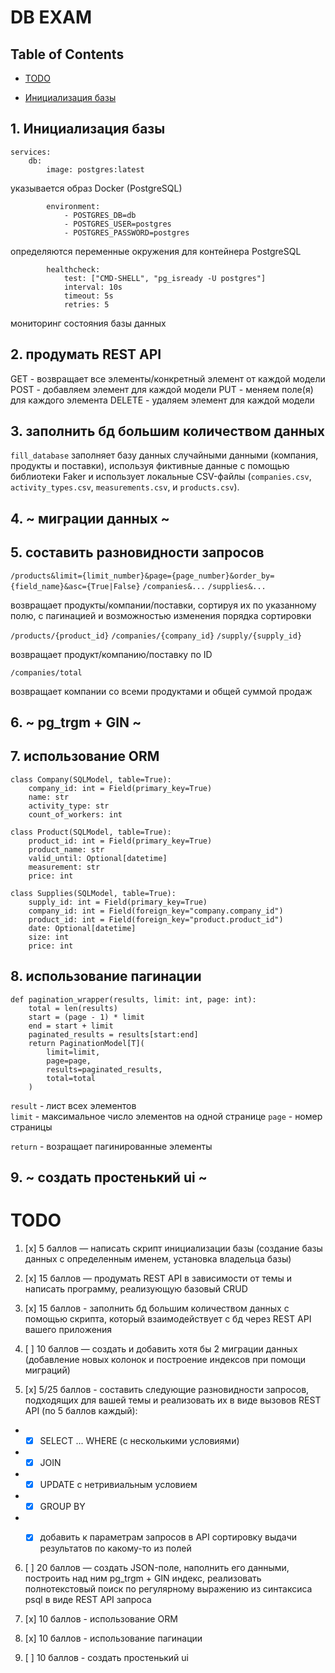 
# DB EXAM

  

## Table of Contents

  

- [TODO](#todo)

- [Инициализация базы](#1.-инициализация-базы)

  
  

## 1. Инициализация базы

```
services:
	db:
		image: postgres:latest
```
указывается образ Docker (PostgreSQL)
```
		environment:
			- POSTGRES_DB=db
			- POSTGRES_USER=postgres
			- POSTGRES_PASSWORD=postgres
```

определяются переменные окружения для контейнера PostgreSQL
```
		healthcheck:
			test: ["CMD-SHELL", "pg_isready -U postgres"]
			interval: 10s
			timeout: 5s
			retries: 5
```
  мониторинг состояния базы данных
  

## 2. продумать REST API
  GET - возвращает все элементы/конкретный элемент от каждой модели
  POST -  добавляем элемент для каждой модели 
  PUT - меняем поле(я) для каждого элемента
  DELETE - удаляем элемент для каждой модели
  

## 3. заполнить бд большим количеством данных

`fill_database` заполняет базу данных случайными данными (компания, продукты и поставки), используя фиктивные данные с помощью библиотеки Faker и использует локальные CSV-файлы (`companies.csv`, `activity_types.csv`, `measurements.csv`, и `products.csv`).
  

## 4. ~ миграции данных ~

  

## 5. составить разновидности запросов
`/products&limit={limit_number}&page={page_number}&order_by={field_name}&asc={True|False}`
`/companies&...`
`/supplies&...`

возвращает продукты/компании/поставки, сортируя их по указанному полю, с пагинацией и возможностью изменения порядка сортировки


`/products/{product_id}` 
`/companies/{company_id}` 
`/supply/{supply_id}` 

возвращает продукт/компанию/поставку по ID


`/companies/total` 

возвращает компании со всеми продуктами и общей суммой продаж
  

## 6. ~ pg_trgm + GIN ~

## 7. использование ORM

```
class Company(SQLModel, table=True):
	company_id: int = Field(primary_key=True)
	name: str
	activity_type: str
	count_of_workers: int

class Product(SQLModel, table=True):
	product_id: int = Field(primary_key=True)
	product_name: str
	valid_until: Optional[datetime]
	measurement: str
	price: int

class Supplies(SQLModel, table=True):
	supply_id: int = Field(primary_key=True)
	company_id: int = Field(foreign_key="company.company_id")
	product_id: int = Field(foreign_key="product.product_id")
	date: Optional[datetime]
	size: int
	price: int
```

  
## 8. использование пагинации

```
def pagination_wrapper(results, limit: int, page: int):
	total = len(results)
	start = (page - 1) * limit
	end = start + limit
	paginated_results = results[start:end]
	return PaginationModel[T](
		limit=limit,
		page=page,
		results=paginated_results,
		total=total
	)
```
`result` - лист всех элементов						
`limit` - максимальное число элементов на одной странице
`page` - номер страницы

`return` - возращает пагинированные элементы
  

## 9. ~ создать простенький ui ~

  

# TODO

  

1. [x] 5 баллов — написать скрипт инициализации базы (создание базы данных с определенным именем, установка владельца базы)

  

2. [x] 15 баллов — продумать REST API в зависимости от темы и написать программу, реализующую базовый CRUD

  

3. [x] 15 баллов - заполнить бд большим количеством данных с помощью скрипта, который взаимодействует с бд через REST API вашего приложения

  

4. [ ] 10 баллов — создать и добавить хотя бы 2 миграции данных (добавление новых колонок и построение индексов при помощи миграций)

  

5. [x] 5/25 баллов - составить следующие разновидности запросов, подходящих для вашей темы и реализовать их в виде вызовов REST API (по 5 баллов каждый):

-  - [x] SELECT ... WHERE (с несколькими условиями)

-  - [x] JOIN

-  - [x] UPDATE с нетривиальным условием

-  - [x] GROUP BY

-  - [x] добавить к параметрам запросов в API сортировку выдачи результатов по какому-то из полей

  

6. [ ] 20 баллов — создать JSON-поле, наполнить его данными, построить над ним pg_trgm + GIN индекс, реализовать полнотекстовый поиск по регулярному выражению из синтаксиса psql в виде REST API запроса

  

7. [x] 10 баллов - использование ORM

  

8. [x] 10 баллов - использование пагинации

  

9. [ ] 10 баллов - создать простенький ui